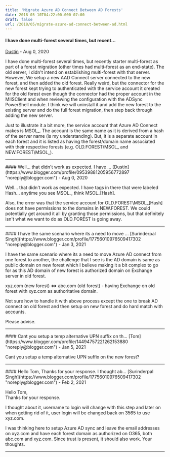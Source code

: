 ```yaml
---
title: 'Migrate Azure AD Connect Between AD Forests'
date: 2018-05-10T04:22:00.000-07:00
draft: false
url: /2018/05/migrate-azure-ad-connect-between-ad.html
---
```


#### I have done multi-forest several times, but recent...
[Dustin](https://www.blogger.com/profile/09539881205956772897 "noreply@blogger.com") - <time datetime="2020-08-01T13:32:35.147-07:00">Aug 0, 2020</time>

I have done multi-forest several times, but recently starter multi-forest as part of a forest migration (other times had multi-forest as an end-state). The old server, I didn't intend on establishing multi-forest with that server. However, We setup a new AAD Connect server connected to the new forest, and then added the old forest. Really weird, but the connector for the new forest kept trying to authenticated with the service account it created for the old forest even though the connector had the proper account in the MIISClient and when reviewing the configuration with the ADSync PowerShell module. I think we will uninstall it and add the new forest to the existing server and do the full forest migration, then step back through adding the new server.  
  
Just to illustrate it a bit more, the service account that Azure AD Connect makes is MSOL\_. The account is the same name as it is derived from a hash of the server name (is my understanding). But, it is a separate account in each forest and it is listed as having the forest/domain name associated with their respective forests (e.g. OLD.FOREST\\MSOL\_ and NEW.FOREST\\MSOL\_).
<hr />
#### Well... that didn't work as expected. I have ...
[Dustin](https://www.blogger.com/profile/09539881205956772897 "noreply@blogger.com") - <time datetime="2020-08-01T13:35:28.575-07:00">Aug 0, 2020</time>

Well... that didn't work as expected. I have tags in there that were labeled Hash... anytime you see MSOL\_, think MSOL\_\[Hash\].  
  
Also, the error was that the service account for OLD.FOREST\\MSOL\_\[Hash\] does not have permissions to the domains in NEW.FOREST. We could potentially get around it all by granting those permissions, but that definitely isn't what we want to do as OLD.FOREST is going away.
<hr />
#### I have the same scenario where its a need to move ...
[Surinderpal Singh](https://www.blogger.com/profile/17756010976509417302 "noreply@blogger.com") - <time datetime="2021-01-26T12:22:04.490-08:00">Jan 3, 2021</time>

I have the same scenario where its a need to move Azure AD connect from one forest to another, the challenge that I see is the AD domain is same as public domain on new forest which I believe making it a bit complex to go for as this AD domain of new forest is authorized domain on Exchange server in old forest.  
  
xyz.com (new forest) <=> abc.com (old forest) - having Exchange on old forest with xyz.com as authoritative domain.  
  
Not sure how to handle it with above process except the one to break AD connect on old forest and then setup on new forest and do hard match with accounts.  
  
Please advise.
<hr />
#### Cant you setup a temp alternative UPN suffix on th...
[Tom](https://www.blogger.com/profile/14494757221262153880 "noreply@blogger.com") - <time datetime="2021-01-28T15:17:06.110-08:00">Jan 5, 2021</time>

Cant you setup a temp alternative UPN suffix on the new forest?
<hr />
#### Hello Tom, Thanks for your response. I thought ab...
[Surinderpal Singh](https://www.blogger.com/profile/17756010976509417302 "noreply@blogger.com") - <time datetime="2021-02-01T11:32:28.756-08:00">Feb 2, 2021</time>

Hello Tom,  
Thanks for your response.  
  
I thought about it, username to login will change with this step and later on when getting rid of it, user login will be changed back on 3565 to use xyz.com.  
  
I was thinking here to setup Azure AD sync and leave the email addresses on xyz.com and have each forest domain as authorized on O365, both abc.com and xyz.com. Since trust is present, it should also work. Your thoughts.
<hr />
